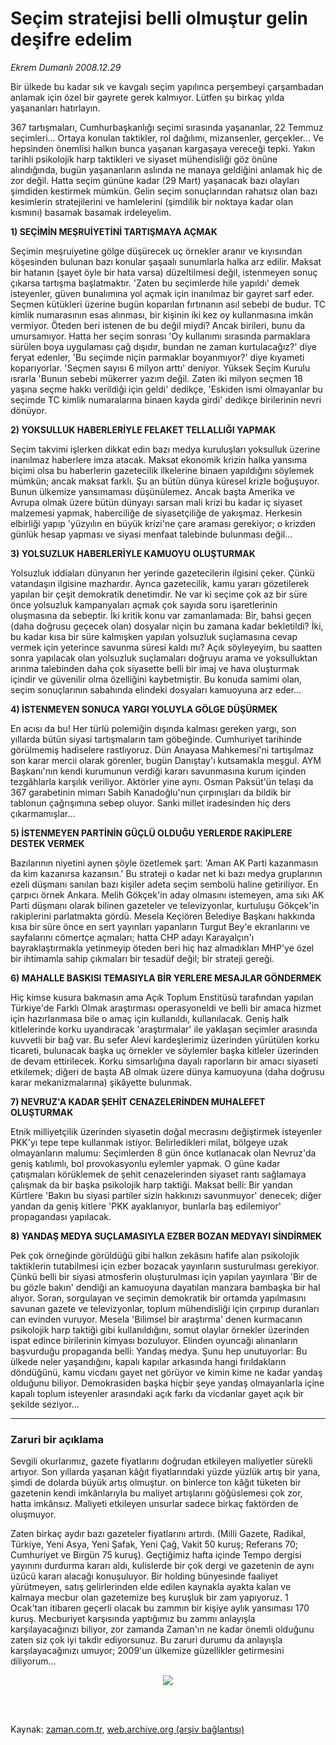 # Seçim stratejisi belli olmuştur gelin deşifre edelim

*Ekrem Dumanlı 2008.12.29*

<td class="columnist-detail">
<p>Bir ülkede bu kadar sık ve kavgalı seçim yapılınca perşembeyi çarşambadan anlamak için özel bir gayrete gerek kalmıyor. Lütfen şu birkaç yılda yaşananları hatırlayın.</p>
<p>
<div id="haberMetinDiv">
<p> 367 tartışmaları, Cumhurbaşkanlığı seçimi sırasında yaşananlar, 22 Temmuz seçimleri... Ortaya konulan taktikler, rol dağılımı, mizansenler, gerçekler... Ve hepsinden önemlisi halkın bunca yaşanan kargaşaya vereceği tepki. Yakın tarihli psikolojik harp taktikleri ve siyaset mühendisliği göz önüne alındığında, bugün yaşananların aslında ne manaya geldiğini anlamak hiç de zor değil. Hatta seçim gününe kadar (29 Mart) yaşanacak bazı olayları şimdiden kestirmek mümkün. Gelin seçim sonuçlarından rahatsız olan bazı kesimlerin stratejilerini ve hamlelerini (şimdilik bir noktaya kadar olan kısmını) basamak basamak irdeleyelim.
<p><b>1) SEÇİMİN MEŞRUİYETİNİ TARTIŞMAYA AÇMAK </b>
<p>Seçimin meşruiyetine gölge düşürecek uç örnekler aranır ve kıyısından köşesinden bulunan bazı konular şaşaalı sunumlarla halka arz edilir. Maksat bir hatanın (şayet öyle bir hata varsa) düzeltilmesi değil, istenmeyen sonuç çıkarsa tartışma başlatmaktır. 'Zaten bu seçimlerde hile yapıldı' demek isteyenler, güven bunalımına yol açmak için inanılmaz bir gayret sarf eder. Seçmen kütükleri üzerine bugün koparılan fırtınanın asıl sebebi de budur. TC kimlik numarasının esas alınması, bir kişinin iki kez oy kullanmasına imkân vermiyor. Öteden beri istenen de bu değil miydi? Ancak birileri, bunu da umursamıyor. Hatta her seçim sonrası 'Oy kullanımı sırasında parmaklara sürülen boya uygulaması çağ dışıdır, bundan ne zaman kurtulacağız?' diye feryat edenler, 'Bu seçimde niçin parmaklar boyanmıyor?' diye kıyameti koparıyorlar. 'Seçmen sayısı 6 milyon arttı' deniyor. Yüksek Seçim Kurulu ısrarla 'Bunun sebebi mükerrer yazım değil. Zaten iki milyon seçmen 18 yaşına seçme hakkı verildiği için geldi' dedikçe, 'Eskiden ismi olmayanlar bu seçimde TC kimlik numaralarına binaen kayda girdi' dedikçe birilerinin nevri dönüyor. 
<p><b>2) YOKSULLUK HABERLERİYLE FELAKET TELLALLIĞI YAPMAK</b>
<p>Seçim takvimi işlerken dikkat edin bazı medya kuruluşları yoksulluk üzerine inanılmaz haberlere imza atacak. Maksat ekonomik krizin halka yansıma biçimi olsa bu haberlerin gazetecilik ilkelerine binaen yapıldığını söylemek mümkün; ancak maksat farklı. Şu an bütün dünya küresel krizle boğuşuyor. Bunun ülkemize yansımaması düşünülemez. Ancak başta Amerika ve Avrupa olmak üzere bütün dünyayı sarsan mali krizi bu kadar iç siyaset malzemesi yapmak, haberciliğe de siyasetçiliğe de yakışmaz. Herkesin elbirliği yapıp 'yüzyılın en büyük krizi'ne çare araması gerekiyor; o krizden günlük hesap yapması ve siyasi menfaat talebinde bulunması değil...
<p><b>3) YOLSUZLUK HABERLERİYLE KAMUOYU OLUŞTURMAK</b>
<p>Yolsuzluk iddiaları dünyanın her yerinde gazetecilerin ilgisini çeker. Çünkü vatandaşın ilgisine mazhardır. Ayrıca gazetecilik, kamu yararı gözetilerek yapılan bir çeşit demokratik denetimdir. Ne var ki seçime çok az bir süre önce yolsuzluk kampanyaları açmak çok sayıda soru işaretlerinin oluşmasına da sebeptir. İki kritik konu var zamanlamada: Bir, bahsi geçen (daha doğrusu geçecek olan) dosyalar niçin bu zamana kadar bekletildi? İki, bu kadar kısa bir süre kalmışken yapılan yolsuzluk suçlamasına cevap vermek için yeterince savunma süresi kaldı mı? Açık söyleyeyim, bu saatten sonra yapılacak olan yolsuzluk suçlamaları doğruyu arama ve yoksulluktan arınma talebinden daha çok siyasette belli bir imaj ve hava oluşturmak içindir ve güvenilir olma özelliğini kaybetmiştir. Bu konuda samimi olan, seçim sonuçlarının sabahında elindeki dosyaları kamuoyuna arz eder...
<p><b>4) İSTENMEYEN SONUCA YARGI YOLUYLA GÖLGE DÜŞÜRMEK</b>
<p>En acısı da bu! Her türlü polemiğin dışında kalması gereken yargı, son yıllarda bütün siyasi tartışmaların tam göbeğinde. Cumhuriyet tarihinde görülmemiş hadiselere rastlıyoruz. Dün Anayasa Mahkemesi'ni tartışılmaz son karar mercii olarak görenler, bugün Danıştay'ı kutsamakla meşgul. AYM Başkanı'nın kendi kurumunun verdiği kararı savunmasına kurum içinden tezgâhlarla karşılık veriliyor. Aktörler yine aynı. Osman Paksüt'ün telaşı da 367 garabetinin mimarı Sabih Kanadoğlu'nun çırpınışları da bildik bir tablonun çağrışımına sebep oluyor. Sanki millet iradesinden hiç ders çıkarmamışlar... 
<p><b>5) İSTENMEYEN PARTİNİN GÜÇLÜ OLDUĞU YERLERDE RAKİPLERE DESTEK VERMEK</b>
<p>Bazılarının niyetini aynen şöyle özetlemek şart: 'Aman AK Parti kazanmasın da kim kazanırsa kazansın.' Bu strateji o kadar net ki bazı medya gruplarının ezeli düşmanı sanılan bazı kişiler adeta seçim sembolü haline getiriliyor. En çarpıcı örnek Ankara. Melih Gökçek'in aday olmasını istemeyen, ama sıkı AK Parti düşmanı olarak bilinen gazeteler ve televizyonlar, kurtuluşu Gökçek'in rakiplerini parlatmakta gördü. Mesela Keçiören Belediye Başkanı hakkında kısa bir süre önce en sert yayınları yapanların Turgut Bey'e ekranlarını ve sayfalarını cömertçe açmaları; hatta CHP adayı Karayalçın'ı bayraklaştırmakla yetinmeyip öteden beri hiç haz almadıkları MHP'ye özel bir ihtimamla sahip çıkmaları bir tesadüf değil; bir strateji gereği.<p> <b>6) MAHALLE BASKISI TEMASIYLA BİR YERLERE MESAJLAR GÖNDERMEK</b>
<p>Hiç kimse kusura bakmasın ama Açık Toplum Enstitüsü tarafından yapılan Türkiye'de Farklı Olmak araştırması operasyoneldi ve belli bir amaca hizmet için hazırlanmasa bile o amaç için kullanıldı, kullanılacak. Geniş halk kitlelerinde korku uyandıracak 'araştırmalar' ile yaklaşan seçimler arasında kuvvetli bir bağ var. Bu sefer Alevi kardeşlerimiz üzerinden yürütülen korku ticareti, bulunacak başka uç örnekler ve söylemler başka kitleler üzerinden de devam ettirilecek. Korku simsarlığına dayalı raporların bir amacı siyaseti etkilemek; diğeri de başta AB olmak üzere dünya kamuoyuna (daha doğrusu karar mekanizmalarına) şikâyette bulunmak. 
<p><b>7) NEVRUZ'A KADAR ŞEHİT CENAZELERİNDEN MUHALEFET OLUŞTURMAK</b>
<p>Etnik milliyetçilik üzerinden siyasetin doğal mecrasını değiştirmek isteyenler PKK'yı tepe tepe kullanmak istiyor. Belirledikleri milat, bölgeye uzak olmayanların malumu: Seçimlerden 8 gün önce kutlanacak olan Nevruz'da geniş katılımlı, bol provokasyonlu eylemler yapmak. O güne kadar çatışmaları körüklemek de şehit cenazelerinden siyaset rantı sağlamaya çalışmak da bir başka psikolojik harp taktiği. Maksat belli: Bir yandan Kürtlere 'Bakın bu siyasi partiler sizin hakkınızı savunmuyor' denecek; diğer yandan da geniş kitlere 'PKK ayaklanıyor, bunlarla baş edilemiyor' propagandası yapılacak. 
<p><b>8) YANDAŞ MEDYA SUÇLAMASIYLA EZBER BOZAN MEDYAYI SİNDİRMEK</b>
<p>Pek çok örneğinde görüldüğü gibi halkın zekâsını hafife alan psikolojik taktiklerin tutabilmesi için ezber bozacak yayınların susturulması gerekiyor. Çünkü belli bir siyasi atmosferin oluşturulması için yapılan yayınlara 'Bir de bu gözle bakın' dendiği an kamuoyuna dayatılan manzara bambaşka bir hal alıyor. Soran, sorgulayan ve seçimin demokratik bir ortamda yapılmasını savunan gazete ve televizyonlar, toplum mühendisliği için çırpınıp duranları can evinden vuruyor. Mesela 'Bilimsel bir araştırma' denen kurmacanın psikolojik harp taktiği gibi kullanıldığını, somut olaylar örnekler üzerinden ispat edince birilerinin kimyası bozuluyor. Elinden oyuncağı alınanların başvurduğu propaganda belli: Yandaş medya. Şunu hep unutuyorlar: Bu ülkede neler yaşandığını, kapalı kapılar arkasında hangi fırıldakların döndüğünü, kamu vicdanı gayet net görüyor ve kimin kime ne kadar yandaş olduğunu biliyor. Demokrasiden başka hiçbir şeye yandaş olmayanlarla içine kapalı toplum isteyenler arasındaki açık farkı da vicdanlar gayet açık bir şekilde seziyor...
<p><hr/>
<p><h3>Zaruri bir açıklama</h3>
<p>Sevgili okurlarımız, gazete fiyatlarını doğrudan etkileyen maliyetler sürekli artıyor. Son yıllarda yaşanan kâğıt fiyatlarındaki yüzde yüzlük artış bir yana, şimdi de dolarda büyük artış olmuştur. on binlerce ton kâğıt tüketen bir gazetenin kendi imkânlarıyla bu maliyet artışlarını göğüslemesi çok zor, hatta imkânsız. Maliyeti etkileyen unsurlar sadece birkaç faktörden de oluşmuyor. 
<p> Zaten birkaç aydır bazı gazeteler fiyatlarını artırdı. (Milli Gazete, Radikal, Türkiye, Yeni Asya, Yeni Şafak, Yeni Çağ, Vakit 50 kuruş; Referans 70; Cumhuriyet ve Birgün 75 kuruş). Geçtiğimiz hafta içinde Tempo dergisi yayınını durdurma kararı aldı, kulislerde bir çok dergi ve gazetenin de aynı üzücü kararı alacağı konuşuluyor. Bir holding bünyesinde faaliyet yürütmeyen, satış gelirlerinden elde edilen kaynakla ayakta kalan ve kalmaya mecbur olan gazetemize beş kuruşluk bir zam yapıyoruz. 1 Ocak'tan itibaren geçerli olacak bu zammın bir kişiye aylık yansıması 170 kuruş. Mecburiyet karşısında yaptığımız bu zammı anlayışla karşılayacağınızı biliyor, zor zamanda Zaman'ın ne kadar önemli olduğunu zaten siz çok iyi takdir ediyorsunuz. Bu zaruri durumu da anlayışla karşılayacağınızı umuyor; 2009'un ülkemize güzellikler getirmesini diliyorum...
<p><p align="center"><img border="0" src="http://web.archive.org/web/20120317193424im_/http://medya.zaman.com.tr/2008/12/29/tiraj.gif"/>
<p></p></p></p></p></p></p></p></p></p></p></p></p></p></p></p></p></p></p></p></p></p></p></p></p></div>
</p>


<p><br>
		 </br></p></td>

Kaynak: [zaman.com.tr](http://zaman.com.tr/yazar.do?yazino=789395), [web.archive.org (arşiv bağlantısı)](http://web.archive.org/web/20120317193424/http://www.zaman.com.tr:80/yazar.do?yazino=789395)
